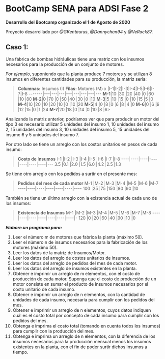 # BootCamp SENA para ADSI Fase 2
**Desarrollo del Bootcamp organizado el 1 de Agosto de 2020**

Proyecto desarrollado por *@GKentaurus*, *@Dannychan94* y *@VeRock87*.

## Caso 1:

Una fábrica de bombas hidráulicas tiene una matriz con los insumos necesarios para la producción de un conjunto de motores. 

*Por ejemplo*, suponiendo que la planta produce 7 motores y se utilizan 8 insumos en diferentes cantidades para su producción, la matriz sería:

>**Columnas:** Insumos (I)
>**Filas:** Motores (M)
>   x   |I-1|I-2|I-3|I-4|I-5|I-6|I-7|I-8
>-------|---|---|---|---|---|---|---|---
>**M-1**|10 |30 |20 |40 |0  |60 |10 |80
>**M-2**|0  |70 |0  |50 |40 |30 |0  |10
>**M-3**|5  |10 |15 |0  |10 |15 |5  |0
>**M-4**|10 |20 |10 |20 |10 |0  |10 |20
>**M-5**|4  |0  |8  |0  |6  |8  |4  |0
>**M-6**|0  |6  |9  |12 |15 |0  |1  |24
>**M-7**|20 |18 |0  |14 |0  |10 |8  |6>

Analizando la matriz anterior, podríamos ver que para producir un motor del tipo 3 es necesario utilizar 5 unidades del insumo 1, 10 unidades del insumo 2, 15 unidades del insumo 3, 10 unidades del insumo 5, 15 unidades del insumo 6 y 5 unidades del insumo 7. 

Por otro lado se tiene un arreglo con los costos unitarios en pesos de cada insumo:

>**Costo de Insumos**
>I-1 |I-2 |I-3 |I-4 |I-5 |I-6 |I-7 |I-8
>----|----|----|----|----|----|----|---
>3.5 |0.1 |2.0 |1.5 |6.0 |4.2 |2.5 |1.3

Se tiene otro arreglo con los pedidos a surtir en el presente mes:

>**Pedidos del mes de cada motor**
>M-1 |M-2 |M-3 |M-4 |M-5 |M-6 |M-7
>----|----|----|----|----|----|----
>100 |25  |75  |150 |80  |90  |10

También se tiene un último arreglo con la existencia actual de cada uno de los insumos:

>**Existencia de Insumos**
>M-1 |M-2 |M-3 |M-4 |M-5 |M-6 |M-7 |M-8
>----|----|----|----|----|----|----|-
>120 |0   |20  |60  |40  |90  |10  |0


***Elabore un programa para:***

1.	Leer el número m de motores que fabrica la planta (máximo 50).
2.	Leer el número n de insumos necesarios para la fabricación de los motores (máximo 50).
3.	Leer los datos de la matriz de Insumos/Motor.
4.	Leer los datos del arreglo de costos unitarios de insumos.
5.	Leer los datos del arreglo de pedidos del mes de cada motor.
6.	Leer los datos del arreglo de insumos existentes en la planta.
7.	Obtener e imprimir un arreglo de m elementos, con el costo de producción de cada motor.  Suponga que el costo de producción de un motor consiste en sumar el producto de insumos necesarios por el costo unitario de cada insumo.
8.	Obtener e imprimir un arreglo de n elementos, con la cantidad de unidades de cada insumo, necesaria para cumplir con los pedidos del mes.
9.	Obtener e imprimir un arreglo de n elementos,  cuyos datos indiquen cuál es el costo total por concepto de cada insumo para cumplir con los pedidos del mes.
10.	Obtenga e imprima el costo total (tomando en cuenta todos los insumos) para cumplir con la producción del mes.
1.	Obtenga e imprima un arreglo de n elementos, con la diferencia de los insumos necesarios para la producción mensual menos los insumos existentes en la planta, con el fin de poder surtir dichos insumos a tiempo.
